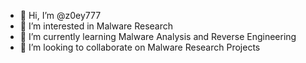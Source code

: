 - 👋 Hi, I’m @z0ey777
- 👀 I’m interested in Malware Research
- 🌱 I’m currently learning Malware Analysis and Reverse Engineering
- 💞️ I’m looking to collaborate on Malware Research Projects


<!---
z0ey777/z0ey777 is a ✨ special ✨ repository because its `README.md` (this file) appears on your GitHub profile.
You can click the Preview link to take a look at your changes.
--->
